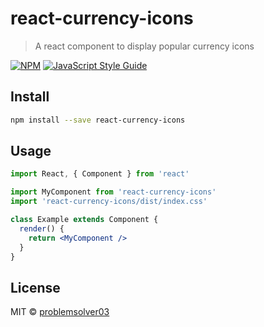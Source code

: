 # react-currency-icons

> A react component to display popular currency icons

[![NPM](https://img.shields.io/npm/v/react-currency-icons.svg)](https://www.npmjs.com/package/react-currency-icons) [![JavaScript Style Guide](https://img.shields.io/badge/code_style-standard-brightgreen.svg)](https://standardjs.com)

## Install

```bash
npm install --save react-currency-icons
```

## Usage

```jsx
import React, { Component } from 'react'

import MyComponent from 'react-currency-icons'
import 'react-currency-icons/dist/index.css'

class Example extends Component {
  render() {
    return <MyComponent />
  }
}
```

## License

MIT © [problemsolver03](https://github.com/problemsolver03)
